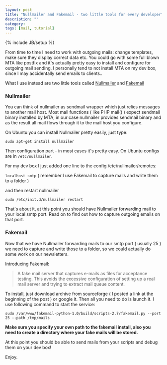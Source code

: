 ```yaml
---
layout: post
title: "Nullmailer and Fakemail - two little tools for every developer"
description: ""
category: 
tags: [mail, tutorial]
---
```

{% include JB/setup %}

From time to time I need to work with outgoing mails: change templates, make sure they display correct data etc. You could go with some full blown MTA like postfix and it's actually pretty easy to install and configure for outgoing mail sending. I personally tend to not install MTA on my dev box, since I may accidentally send emails to clients..

What I use instead are two little tools called [Nullmailer](https://github.com/bruceg/nullmailer) and [Fakemail](http://sourceforge.net/projects/fakemail/)

### Nullmailer

You can think of nullmailer as sendmail wrapper which just relies messages to another mail host. Most mail functions ( like PHP mail() ) expect sendmail binary installed by MTA, in our case nullmailer provides sendmail binary and as the result all mail flows through it to the mail host you configure. 

On Ubuntu you can install Nullmailer pretty easily, just type:

`sudo apt-get install nullmailer`

Then configuration part - in most cases it's pretty easy. On Ubuntu configs are in `/etc/nullmailer`. 

For my dev box I just added one line to the config /etc/nullmailer/remotes:

`localhost smtp` ( remember I use Fakemail to capture mails and write them to a folder )

and then restart nullmailer

`sudo /etc/init.d/nullmailer restart`

That's about it, at this point you should have Nullmailer forwarding mail to your local smtp port. Read on to find out how to capture outgoing emails on that port.

### Fakemail

Now that we have Nullmailer forwarding mails to our smtp port ( usually 25 ) we need to capture and write those to a folder, so we could actually do some work on our newsletters.

Introducing Fakemail:

> A fake mail server that captures e-mails as files for acceptance testing. This avoids the excessive configuration of setting up a real mail server and trying to extract mail queue content.

To install, just download archive from sourceforge ( I posted a link at the beginning of the post ) or google it. Then all you need to do is launch it. I use following command to start the service:

`sudo /var/www/fakemail-python-1.0/build/scripts-2.7/fakemail.py --port 25 --path /tmp/mails`

**Make sure you specify your own path to the fakemail install, also you need to create a directory where your fake mails will be stored.** 

At this point you should be able to send mails from your scripts and debug them on your dev box!

Enjoy.
